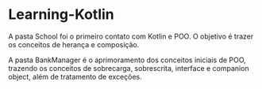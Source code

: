 # Learning-Kotlin

A pasta School foi o primeiro contato com Kotlin e POO. O objetivo é trazer os conceitos de herança e composição.

A pasta BankManager é o aprimoramento dos conceitos iniciais de POO, trazendo os conceitos de sobrecarga, sobrescrita, interface e companion object, além de tratamento de exceções.
